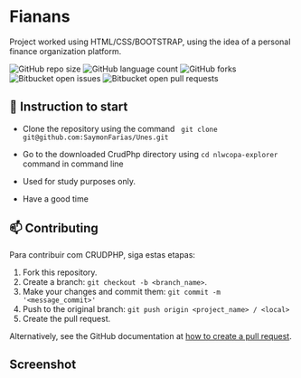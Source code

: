 # Fianans
 Project worked using HTML/CSS/BOOTSTRAP, using the idea of ​​a personal finance organization platform.

![GitHub repo size](https://img.shields.io/github/repo-size/SaymonFarias/Unes?style=for-the-badge)
![GitHub language count](https://img.shields.io/github/languages/count/SaymonFarias/Unes?style=for-the-badge)
![GitHub forks](https://img.shields.io/github/forks/SaymonFarias/Unes?style=for-the-badge)
![Bitbucket open issues](https://img.shields.io/bitbucket/issues/SaymonFarias/Unes?style=for-the-badge)
![Bitbucket open pull requests](https://img.shields.io/bitbucket/pr-raw/SaymonFarias/Unes?style=for-the-badge)


## 🚀 Instruction to start
- Clone the repository using the command ``` git clone git@github.com:SaymonFarias/Unes.git```
- Go to the downloaded CrudPhp directory using ```cd nlwcopa-explorer``` command in command line

- Used for study purposes only.
- Have a good time

## 📫 Contributing
<!---Se o seu README for longo ou se você tiver algum processo ou etapas específicas que deseja que os contribuidores sigam, considere a criação de um arquivo CONTRIBUTING.md separado--->
Para contribuir com CRUDPHP, siga estas etapas:

1. Fork this repository.
2. Create a branch: `git checkout -b <branch_name>`.
3. Make your changes and commit them: `git commit -m '<message_commit>'`
4. Push to the original branch: `git push origin <project_name> / <local>`
5. Create the pull request.

Alternatively, see the GitHub documentation at [how to create a pull request](https://help.github.com/en/github/collaborating-with-issues-and-pull-requests/creating-a-pull-request ).


## Screenshot


